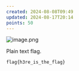 ```yaml
---
created: 2024-08-08T09:49
updated: 2024-08-17T20:14
points: 50
---
```


![image.png](https://res.cloudinary.com/kumonochisanaka/image/upload/v1723124958/2024/08/6bcd7effbd8f3c733bbca900bc84e22b.png)

Plain text flag.

```flag
flag{h3re_is_the_flag}
```
